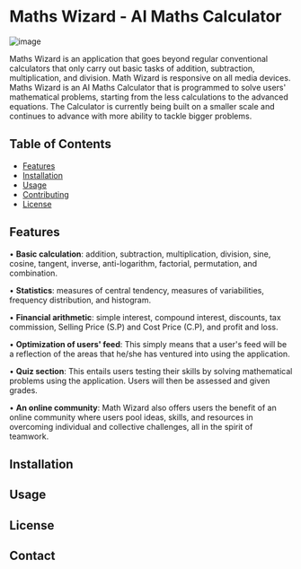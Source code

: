 # Maths Wizard - AI Maths Calculator

![image](https://github.com/Maths-Wizard/Maths-Wizard/assets/137456120/8f6929f9-985c-40cb-b158-8239dd34e9fc)


Maths Wizard is an application that goes beyond regular conventional calculators that only carry out basic tasks of addition,
subtraction, multiplication, and division. Math Wizard is responsive on all media devices. Maths Wizard is an AI Maths Calculator
that is programmed to solve users' mathematical problems, starting from the less calculations to the advanced equations. The Calculator is
currently being built on a smaller scale and continues to advance with more ability to tackle bigger problems.

## Table of Contents
- [Features](#features)
- [Installation](#installation)
- [Usage](#usage)
- [Contributing](#contributing)
- [License](#license)

## Features
• **Basic calculation**: addition, subtraction, multiplication, division, sine, cosine, tangent, inverse, anti-logarithm, factorial, permutation, and combination.

• **Statistics**: measures of central tendency, measures of variabilities, frequency distribution, and histogram.

• **Financial arithmetic**: simple interest, compound interest, discounts, tax commission, Selling Price (S.P) and Cost Price (C.P), and profit and loss.

• **Optimization of users' feed**: This simply means that a user's feed will be a reflection of the areas that he/she has ventured into using the application.

• **Quiz section**: This entails users testing their skills by solving mathematical problems using the application. Users will then be assessed and given grades.

• **An online community**: Math Wizard also offers users the benefit of an online community where users pool ideas, skills, and resources in overcoming individual and collective challenges, all in the spirit of teamwork.

## Installation
<!--- [Provide instructions on how to install and set up your project. Include any dependencies or system requirements.] --->

## Usage
<!--- [Explain how to use your AI maths calculator. Provide examples or code snippets if necessary.] --->

## License
<!--- [Specify the license under which your project is released. For example, you can use the MIT License, Apache License 2.0, etc.] --->

## Contact
<!--- [Optionally, provide contact information or ways for people to reach out to you if they have questions or feedback.] --->


<!---
Maths-Wizard/Maths-Wizard is a ✨ special ✨ repository because its `README.md` (this file) appears on your GitHub profile.
You can click the Preview link to take a look at your changes.
--->
